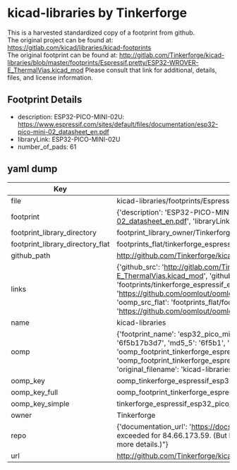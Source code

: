 # kicad-libraries by Tinkerforge  
This is a harvested standardized copy of a footprint from github.  
The original project can be found at:  
https://gitlab.com/kicad/libraries/kicad-footprints  
The original footprint can be found at:
http://gitlab.com/Tinkerforge/kicad-libraries/blob/master/footprints/Espressif.pretty/ESP32-WROVER-E_ThermalVias.kicad_mod
Please consult that link for additional, details, files, and license information.  
## Footprint Details
* description: ESP32-PICO-MINI-02U: https://www.espressif.com/sites/default/files/documentation/esp32-pico-mini-02_datasheet_en.pdf  
* libraryLink: ESP32-PICO-MINI-02U  
* number_of_pads: 61  
## yaml dump  
| Key | Value |  
| --- | --- |  
| file | kicad-libraries/footprints/Espressif.pretty/ESP32-PICO-MINI-02U.kicad_mod |  
| footprint | {'description': 'ESP32-PICO-MINI-02U: https://www.espressif.com/sites/default/files/documentation/esp32-pico-mini-02_datasheet_en.pdf', 'libraryLink': 'ESP32-PICO-MINI-02U', 'number_of_pads': 61} |  
| footprint_library_directory | footprint_library_owner/Tinkerforge_kicad-libraries |  
| footprint_library_directory_flat | footprints_flat/tinkerforge_espressif_esp32_pico_mini_02u/working |  
| github_path | http://github.com/Tinkerforge/kicad-libraries/blob/master/footprints/Espressif.pretty/ESP32-PICO-MINI-02U.kicad_mod |  
| links | {'github_src': 'http://gitlab.com/Tinkerforge/kicad-libraries/blob/master/footprints/Espressif.pretty/ESP32-WROVER-E_ThermalVias.kicad_mod', 'github_src_repo': 'https://gitlab.com/kicad/libraries/kicad-footprints', 'oomp_bot': 'footprints/tinkerforge_espressif_esp32_pico_mini_02u/working', 'oomp_bot_github': 'https://github.com/oomlout/oomlout_oomp_footprint_bot/tree/main/footprints/tinkerforge_espressif_esp32_pico_mini_02u/working', 'oomp_src_flat': 'footprints_flat/footprints_flat/tinkerforge_espressif_esp32_pico_mini_02u/working', 'oomp_src_flat_github': 'https://github.com/oomlout/oomlout_oomp_footprint_src/tree/main/footprints_flat/tinkerforge_espressif_esp32_pico_mini_02u/working'} |  
| name | kicad-libraries |  
| oomp | {'footprint_name': 'esp32_pico_mini_02u', 'library_name': 'espressif', 'md5': '6f5b17b3d7a0cfe60f2f806d5a14ae17', 'md5_10': '6f5b17b3d7', 'md5_5': '6f5b1', 'md5_6': '6f5b17', 'oomp_key': 'oomp_tinkerforge_espressif_esp32_pico_mini_02u', 'oomp_key_extra': 'oomp_footprint_tinkerforge_espressif_esp32_pico_mini_02u', 'oomp_key_full': 'oomp_footprint_tinkerforge_espressif_esp32_pico_mini_02u_6f5b17', 'oomp_key_simple': 'tinkerforge_espressif_esp32_pico_mini_02u', 'original_filename': 'kicad-libraries/footprints/Espressif.pretty/ESP32-PICO-MINI-02U.kicad_mod', 'owner_name': 'tinkerforge'} |  
| oomp_key | oomp_tinkerforge_espressif_esp32_pico_mini_02u |  
| oomp_key_full | oomp_footprint_tinkerforge_espressif_esp32_pico_mini_02u |  
| oomp_key_simple | tinkerforge_espressif_esp32_pico_mini_02u |  
| owner | Tinkerforge |  
| repo | {'documentation_url': 'https://docs.github.com/rest/overview/resources-in-the-rest-api#rate-limiting', 'message': "API rate limit exceeded for 84.66.173.59. (But here's the good news: Authenticated requests get a higher rate limit. Check out the documentation for more details.)"} |  
| url | http://github.com/Tinkerforge/kicad-libraries |  

